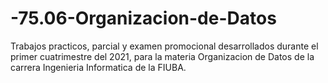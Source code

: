 # -75.06-Organizacion-de-Datos

Trabajos practicos, parcial y examen promocional desarrollados durante el primer cuatrimestre del 2021, para la materia Organizacion de Datos de la carrera Ingenieria Informatica de la FIUBA.
